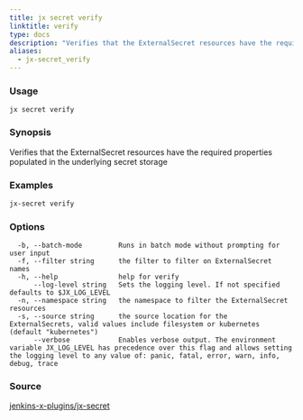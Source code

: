 ```yaml
---
title: jx secret verify
linktitle: verify
type: docs
description: "Verifies that the ExternalSecret resources have the required properties populated in the underlying secret storage ***Aliases**: get*"
aliases:
  - jx-secret_verify
---
```


### Usage

```
jx secret verify
```

### Synopsis

Verifies that the ExternalSecret resources have the required properties populated in the underlying secret storage

### Examples

  ```bash
  jx-secret verify

  ```

### Options

```
  -b, --batch-mode         Runs in batch mode without prompting for user input
  -f, --filter string      the filter to filter on ExternalSecret names
  -h, --help               help for verify
      --log-level string   Sets the logging level. If not specified defaults to $JX_LOG_LEVEL
  -n, --namespace string   the namespace to filter the ExternalSecret resources
  -s, --source string      the source location for the ExternalSecrets, valid values include filesystem or kubernetes (default "kubernetes")
      --verbose            Enables verbose output. The environment variable JX_LOG_LEVEL has precedence over this flag and allows setting the logging level to any value of: panic, fatal, error, warn, info, debug, trace
```

### Source

[jenkins-x-plugins/jx-secret](https://github.com/jenkins-x-plugins/jx-secret)
